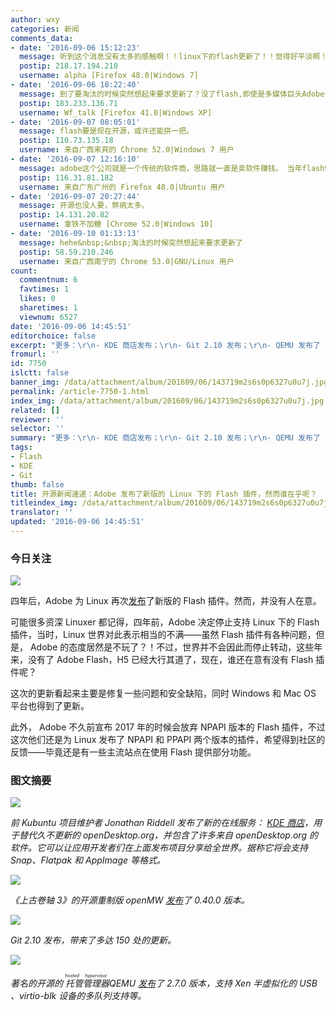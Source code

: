 ```yaml
---
author: wxy
categories: 新闻
comments_data:
- date: '2016-09-06 15:12:23'
  message: 听到这个消息没有太多的感触啊！！linux下的flash更新了！！觉得好平淡啊！或许正是“今天你对我爱理不理，明天我让你高攀不起“的节奏啊！！
  postip: 218.17.194.210
  username: alpha [Firefox 48.0|Windows 7]
- date: '2016-09-06 18:22:40'
  message: 到了要淘汰的时候突然想起来要求更新了？没了flash,即使是多媒体巨头Adobe也会伤不起的
  postip: 183.233.136.71
  username: Wf_talk [Firefox 41.0|Windows XP]
- date: '2016-09-07 08:05:01'
  message: flash要是现在开源，或许还能拼一把。
  postip: 110.73.135.18
  username: 来自广西来宾的 Chrome 52.0|Windows 7 用户
- date: '2016-09-07 12:16:10'
  message: adobe这个公司就是一个传统的软件商，思路就一直是卖软件赚钱。 当年flash9出来后那么好的势头，股价蹭蹭涨，最后居然还他妈玩砸了。
  postip: 116.31.81.182
  username: 来自广东广州的 Firefox 48.0|Ubuntu 用户
- date: '2016-09-07 20:27:44'
  message: 开源也没人要，弊病太多。
  postip: 14.131.20.82
  username: 拿铁不加糖 [Chrome 52.0|Windows 10]
- date: '2016-09-10 01:13:13'
  message: hehe&nbsp;&nbsp;淘汰的时候突然想起来要求更新了
  postip: 58.59.210.246
  username: 来自广西南宁的 Chrome 53.0|GNU/Linux 用户
count:
  commentnum: 6
  favtimes: 1
  likes: 0
  sharetimes: 1
  viewnum: 6527
date: '2016-09-06 14:45:51'
editorchoice: false
excerpt: "更多：\r\n- KDE 商店发布；\r\n- Git 2.10 发布；\r\n- QEMU 发布了 2.7.0。"
fromurl: ''
id: 7750
islctt: false
banner_img: /data/attachment/album/201609/06/143719m2s6s0p6327u0u7j.jpg
permalink: /article-7750-1.html
index_img: /data/attachment/album/201609/06/143719m2s6s0p6327u0u7j.jpg
related: []
reviewer: ''
selector: ''
summary: "更多：\r\n- KDE 商店发布；\r\n- Git 2.10 发布；\r\n- QEMU 发布了 2.7.0。"
tags:
- Flash
- KDE
- Git
thumb: false
title: 开源新闻速递：Adobe 发布了新版的 Linux 下的 Flash 插件，然而谁在乎呢？
titleindex_img: /data/attachment/album/201609/06/143719m2s6s0p6327u0u7j.jpg
translator: ''
updated: '2016-09-06 14:45:51'
---
```


### 今日关注


![](/data/attachment/album/201609/06/143719m2s6s0p6327u0u7j.jpg)


四年后，Adobe 为 Linux 再次[发布](https://blogs.adobe.com/flashplayer/2016/08/beta-news-flash-player-npapi-for-linux.html#sthash.jPTGCid2.dpbs)了新版的 Flash 插件。然而，并没有人在意。


可能很多资深 Linuxer 都记得，四年前，Adobe 决定停止支持 Linux 下的 Flash 插件，当时，Linux 世界对此表示相当的不满——虽然 Flash 插件有各种问题，但是， Adobe 的态度居然是不玩了？！不过，世界并不会因此而停止转动，这些年来，没有了 Adobe Flash，H5 已经大行其道了，现在，谁还在意有没有 Flash 插件呢？


这次的更新看起来主要是修复一些问题和安全缺陷，同时 Windows 和 Mac OS 平台也得到了更新。 


此外， Adobe 不久前宣布 2017 年的时候会放弃 NPAPI 版本的 Flash 插件，不过这次他们还是为 Linux 发布了 NPAPI 和 PPAPI 两个版本的插件，希望得到社区的反馈——毕竟还是有一些主流站点在使用 Flash 提供部分功能。


### 图文摘要


![](/data/attachment/album/201609/06/142153iixes720ekctjuu0.jpg)


*前 Kubuntu 项目维护者 Jonathan Riddell 发布了新的在线服务： [KDE 商店](https://store.kde.org/)，用于替代久不更新的 openDesktop.org，并包含了许多来自 openDesktop.org 的软件。它可以让应用开发者们在上面发布项目分享给全世界。据称它将会支持 Snap、Flatpak 和 AppImage 等格式。*


![](/data/attachment/album/201609/06/135845bla3gng5fhhxet3f.jpg)


*《上古卷轴 3》的开源重制版 openMW [发布](https://openmw.org/2016/openmw-0-40-0-released/)了 0.40.0 版本。*


*![](/data/attachment/album/201609/06/140825mp3jxixydzyp014d.jpg)*


*Git 2.10 发布，带来了多达 150 处的更新。*


![](/data/attachment/album/201609/06/141322z1ibnvbz69fi9ibs.jpg)


*著名的开源的<ruby> 托管管理器 <rp>  （ </rp> <rt>  hosted hypervisor </rt> <rp>  ） </rp></ruby> QEMU [发布](http://lists.nongnu.org/archive/html/qemu-devel/2016-09/msg00273.html)了 2.7.0 版本，支持 Xen 半虚拟化的 USB 、virtio-blk 设备的多队列支持等。*